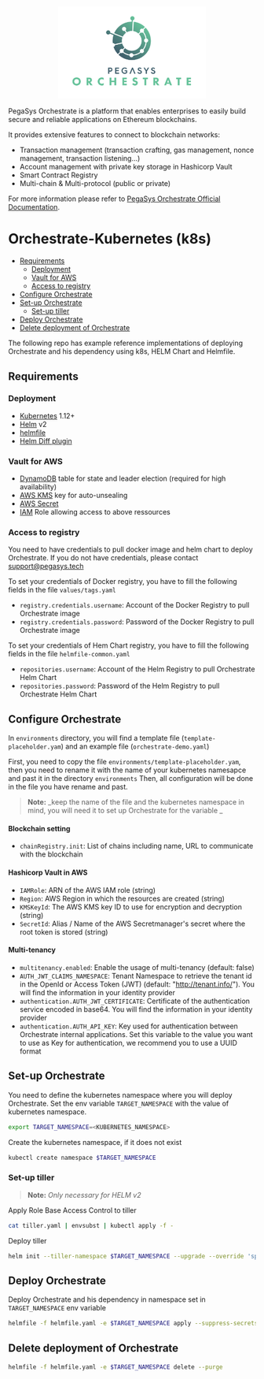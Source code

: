 <p align="center">
  <img src="orchestrate-logo.png" width="300px" alt="Orchestrate Logo"/>
</p>

PegaSys Orchestrate is a platform that enables enterprises to easily build secure and reliable applications on Ethereum blockchains.

It provides extensive features to connect to blockchain networks:

- Transaction management (transaction crafting, gas management, nonce management, transaction listening...)
- Account management with private key storage in Hashicorp Vault
- Smart Contract Registry
- Multi-chain & Multi-protocol (public or private)

For more information please refer to [PegaSys Orchestrate Official Documentation](https://docs.orchestrate.pegasys.tech/).

# Orchestrate-Kubernetes (k8s)

- [Requirements](#requirements)
  - [Deployment](#deployment)
  - [Vault for AWS](#vault-for-aws)
  - [Access to registry](#access-to-registry) 
- [Configure Orchestrate](#configure-orchestrate)  
- [Set-up Orchestrate ](#set-up-orchestrate)
  - [Set-up tiller ](#set-up-tiller )
- [Deploy Orchestrate](#deploy-orchestrate)
- [Delete deployment of Orchestrate](#delete-deployment-of-orchestrate)


The following repo has example reference implementations of deploying Orchestrate and his dependency using k8s, HELM Chart and Helmfile. 

## Requirements
### Deployment
- [Kubernetes](https://kubernetes.io/) 1.12+
- [Helm](https://helm.sh/docs/) v2
- [helmfile](https://github.com/roboll/helmfile)
- [Helm Diff plugin](https://github.com/databus23/helm-diff)

### Vault for AWS
- [DynamoDB](https://aws.amazon.com/dynamodb/) table for state and leader election (required for high availability)
- [AWS KMS](https://aws.amazon.com/kms/) key for auto-unsealing
- [AWS Secret](aws.amazon.com/secrets-manager)
- [IAM](https://aws.amazon.com/iam/) Role allowing access to above ressources

### Access to registry
You need to have credentials to pull docker image and helm chart to deploy Orchestrate. If you do not have credentials, please contact support@pegasys.tech

To set your credentials of Docker registry, you have to fill the following fields in the file `values/tags.yaml`
- `registry.credentials.username`: Account of the Docker Registry to pull Orchestrate image
- `registry.credentials.password`: Password of the Docker Registry to pull Orchestrate image

To set your credentials of Hem Chart registry, you have to fill the following fields in the file `helmfile-common.yaml`
- `repositories.username`: Account of the Helm Registry to pull Orchestrate Helm Chart
- `repositories.password`: Password of the Helm Registry to pull Orchestrate Helm Chart

## Configure Orchestrate 
In `environments` directory, you will find a template file (`template-placeholder.yam`) and an example file (`orchestrate-demo.yaml`) 

First, you need to copy the file `environments/template-placeholder.yam`, then you need to rename it with the name of your kubernetes namesapce and past it in the directory `environments` 
Then, all configuration will be done in the file you have rename and past. 
> **Note:** _keep the name of the file and the kubernetes namespace in mind, you will need it to set up Orchestrate for the variable _

#### Blockchain setting

- `chainRegistry.init`: List of chains including name, URL to communicate with the blockchain 

#### Hashicorp Vault in AWS
- `IAMRole`: ARN of the AWS IAM role (string)
- `Region`: AWS Region in which the resources are created (string)
- `KMSKeyId`: The AWS KMS key ID to use for encryption and decryption (string)
- `SecretId`: Alias / Name of the AWS Secretmanager's secret where the root token is stored (string)

#### Multi-tenancy
- `multitenancy.enabled`: Enable the usage of multi-tenancy (default: false)
- `AUTH_JWT_CLAIMS_NAMESPACE`: Tenant Namespace to retrieve the tenant id in the OpenId or Access Token (JWT) (default: "http://tenant.info/"). You will find the information in your identity provider
- `authentication.AUTH_JWT_CERTIFICATE`: Certificate of the authentication service encoded in base64. You will find the information in your identity provider
- `authentication.AUTH_API_KEY`: Key used for authentication between Orchestrate internal applications. Set this variable to the value you want to use as Key for authentication, we recommend you to use a UUID format

## Set-up Orchestrate 
You need to define the kubernetes namespace where you will deploy Orchestrate.
Set the env variable `TARGET_NAMESPACE` with the value of kubernetes namespace.

```bash
export TARGET_NAMESPACE=<KUBERNETES_NAMESPACE>
```

Create the kubernetes namespace, if it does not exist
```bash
kubectl create namespace $TARGET_NAMESPACE
```

### Set-up tiller 
> **Note:** _Only necessary for HELM v2_

Apply Role Base Access Control to tiller
```bash
cat tiller.yaml | envsubst | kubectl apply -f -
```

Deploy tiller
```bash
helm init --tiller-namespace $TARGET_NAMESPACE --upgrade --override 'spec.template.spec.containers[0].command'='{/tiller,--storage=secret}' --service-account tiller --wait
```

## Deploy Orchestrate
Deploy Orchestrate and his dependency in namespace set in `TARGET_NAMESPACE` env variable

```bash
helmfile -f helmfile.yaml -e $TARGET_NAMESPACE apply --suppress-secrets
```

## Delete deployment of Orchestrate
```bash
helmfile -f helmfile.yaml -e $TARGET_NAMESPACE delete --purge
```